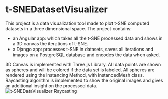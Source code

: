 # t-SNEDatasetVisualizer
This project is a data visualization tool made to plot t-SNE computed datasets in a three dimensional space.
The project contains:
- an Angular app: which takes all the t-SNE processed data and shows in a 3D canvas the iterations of t-SNE.
- a Django app: processes t-SNE in datasets, saves all iterations and images on a PostgreSQL database and encodes the data when asked.

3D Canvas is implemented with Three.js Library. All data points are shown as spheres and will be colored if the data set is labeled. 
All spheres are rendered using the Instancing Method, with InstancedMesh class. 
Raycasting algorithm is implemented to show the original images and gives an additional insight on the processed data.
![t-SNEDataVisualizer Raycasting](raycasting.gif)


